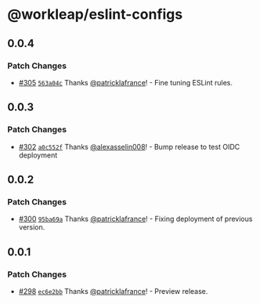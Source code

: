 # @workleap/eslint-configs

## 0.0.4

### Patch Changes

- [#305](https://github.com/workleap/wl-web-configs/pull/305) [`563a04c`](https://github.com/workleap/wl-web-configs/commit/563a04c21b1c56ac08742c1eacdf7624fd7f548a) Thanks [@patricklafrance](https://github.com/patricklafrance)! - Fine tuning ESLint rules.

## 0.0.3

### Patch Changes

- [#302](https://github.com/workleap/wl-web-configs/pull/302) [`a0c552f`](https://github.com/workleap/wl-web-configs/commit/a0c552fb26428fe854077351b78fe6dbe393b140) Thanks [@alexasselin008](https://github.com/alexasselin008)! - Bump release to test OIDC deployment

## 0.0.2

### Patch Changes

- [#300](https://github.com/workleap/wl-web-configs/pull/300) [`95ba69a`](https://github.com/workleap/wl-web-configs/commit/95ba69af8f342cfd5a69c4dd067b851f7a4817c3) Thanks [@patricklafrance](https://github.com/patricklafrance)! - Fixing deployment of previous version.

## 0.0.1

### Patch Changes

- [#298](https://github.com/workleap/wl-web-configs/pull/298) [`ec6e2bb`](https://github.com/workleap/wl-web-configs/commit/ec6e2bba95dcedad667afae6ba99ed7d6ce27a6c) Thanks [@patricklafrance](https://github.com/patricklafrance)! - Preview release.
